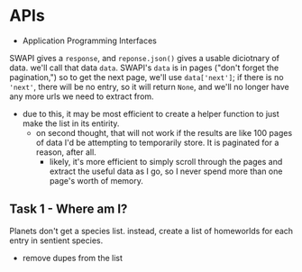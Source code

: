 # APIs

* Application Programming Interfaces

SWAPI gives a `response`, and `reponse.json()` gives a usable diciotnary of data. we'll call that data `data`. SWAPI's `data` is in pages ("don't forget the pagination,") so to get the next page, we'll use `data['next']`; if there is no `'next'`, there will be no entry, so it will return `None`, and we'll no longer have any more urls we need to extract from.

* due to this, it may be most efficient to create a helper function to just make the list in its entirity.
  * on second thought, that will not work if the results are like 100 pages of data I'd be attempting to temporarily store. It is paginated for a reason, after all.
    * likely, it's more efficient to simply scroll through the pages and extract the useful data as I go, so I never spend more than one page's worth of memory.

## Task 1 - Where am I?

Planets don't get a species list. instead, create a list of homeworlds for each entry in sentient species.
* remove dupes from the list
